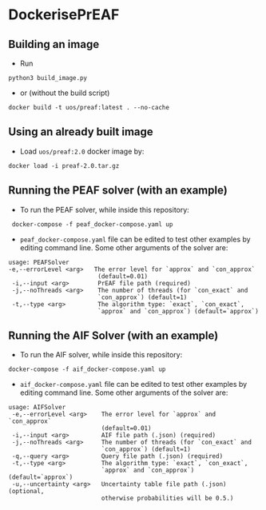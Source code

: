 # DockerisePrEAF

## Building an image

- Run

```
python3 build_image.py
```
- or (without the build script)

```
docker build -t uos/preaf:latest . --no-cache
```

## Using an already built image 
- Load `uos/preaf:2.0` docker image by:

```
docker load -i preaf-2.0.tar.gz
```

## Running the PEAF solver (with an example)

- To run the PEAF solver, while inside this repository:

```
 docker-compose -f peaf_docker-compose.yaml up
```

- `peaf_docker-compose.yaml` file can be edited to test other examples by editing command line. Some other arguments of the solver are:

```
usage: PEAFSolver
-e,--errorLevel <arg>   The error level for `approx` and `con_approx`
                         (default=0.01)
 -i,--input <arg>        PrEAF file path (required)
 -j,--noThreads <arg>    The number of threads (for `con_exact` and
                         `con_approx`) (default=1)
 -t,--type <arg>         The algorithm type: `exact`, `con_exact`,
                         `approx` and `con_approx`) (default=`approx`)
```

## Running the AIF Solver (with an example)

- To run the AIF solver, while inside this repository:

```
docker-compose -f aif_docker-compose.yaml up
```

- `aif_docker-compose.yaml` file can be edited to test other examples by editing command line. Some other arguments of the solver are:

```
usage: AIFSolver
 -e,--errorLevel <arg>    The error level for `approx` and `con_approx`
                          (default=0.01)
 -i,--input <arg>         AIF file path (.json) (required)
 -j,--noThreads <arg>     The number of threads (for `con_exact` and
                          `con_approx`) (default=1)
 -q,--query <arg>         Query file path (.json) (required)
 -t,--type <arg>          The algorithm type: `exact`, `con_exact`,
                          `approx` and `con_approx`) (default=`approx`)
 -u,--uncertainty <arg>   Uncertainty table file path (.json) (optional,
                          otherwise probabilities will be 0.5.)
```
